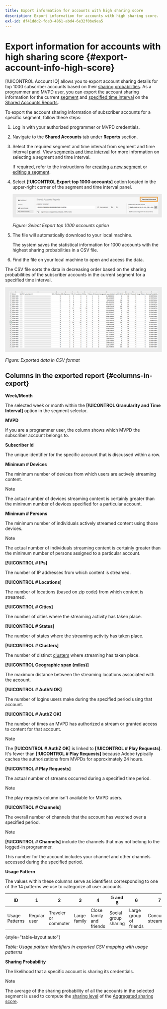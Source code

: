 ```yaml
---
title: Export information for accounts with high sharing score
description: Export information for accounts with high sharing score.
exl-id: df41ddd2-fde3-4861-abd4-6e32f0be9ea5
---
```

# Export information for accounts with high sharing score {#export-account-info-high-score}

[!UICONTROL Account IQ] allows you to export account sharing details for top 1000 subscriber accounts based on their [sharing probabilities](/help/accountiq/product-concepts.md#account-sharing-probability-def). As a programmer and MVPD user, you can export the account sharing information for the current [segment](/help/accountiq/product-concepts.md#segment-def) and [specified time interval](/help/accountiq/product-concepts.md#time-interval-def) on the [Shared Accounts Reports](/help/accountiq/shared-acc-reports.md).

To export the account sharing information of subscriber accounts for a specific segment, follow these steps:

1. Log in with your authorized programmer or MVPD credentials.
1. Navigate to the **Shared Accounts** tab under **Reports** section.
1. Select the required segment and time interval from segment and time interval panel. View [segments and time interval](segments-timeinterval.md) for more information on selecting a segment and time interval.

   If required, refer to the instructions for [creating a new segment](work-with-segments.md#create-new-segment) or [editing a segment](work-with-segments.md#edit-segment).

1. Select **[!UICONTROL Export top 1000 accounts]** option located in the upper-right corner of the segment and time interval panel.

   ![Export top 1000 accounts](assets/export-top-1000-accounts.png)

   *Figure: Select Export top 1000 accounts option*

1. The file will automatically download to your local machine.

   The system saves the statistical information for 1000 accounts with the highest sharing probabilities in a CSV file.

1. Find the file on your local machine to open and access the data.

The CSV file sorts the data in decreasing order based on the sharing probabilities of the subscriber accounts in the current segment for a specified time interval. 

![exported data in csv format](assets/exported-csv.png)

*Figure: Exported data in CSV format*

## Columns in the exported report {#columns-in-export}

**Week/Month**  

The selected week or month within the **[!UICONTROL Granularity and Time Interval]** option in the segment selector. 

**MVPD** 

If you are a programmer user, the column shows which MVPD the subscriber account belongs to. 

**Subscriber Id** 

The unique identifier for the specific account that is discussed within a row. 

**Minimum # Devices** 

The minimum number of devices from which users are actively streaming content. 

>[!NOTE]
>
>The actual number of devices streaming content is certainly greater than the minimum number of devices specified for a particular account. 

**Minimum # Persons**  

The minimum number of individuals actively streamed content using those devices.

>[!NOTE]
>
>The actual number of individuals streaming content is certainly greater than the minimum number of persons assigned to a particular account. 

**[!UICONTROL # IPs]** 

The number of IP addresses from which content is streamed. 

**[!UICONTROL # Locations]** 

The number of locations (based on zip code) from which content is streamed. 

**[!UICONTROL # Cities]**

The number of cities where the streaming activity has taken place.

**[!UICONTROL # States]**

The number of states where the streaming activity has taken place.

**[!UICONTROL # Clusters]**

The number of distinct [clusters](/help/accountiq/product-concepts.md#cluster-def) where streaming has taken place.

**[!UICONTROL Geographic span (miles)]**

The maximum distance between the streaming locations associated with the account.

**[!UICONTROL # AuthN OK]**

The number of logins users make during the specified period using that account.

**[!UICONTROL # AuthZ OK]**

The number of times an MVPD has authorized a stream or granted access to content for that account.

>[!NOTE]
>
>The **[!UICONTROL # AuthZ OK]** is linked to **[!UICONTROL # Play Requests]**. It's fewer than **[!UICONTROL # Play Requests]** because Adobe typically caches the authorizations from MVPDs for approximately 24 hours.

**[!UICONTROL # Play Requests]**

The actual number of streams occurred during a specified time period.

   >[!NOTE]
   >
   >The play requests column isn't available for MVPD users.

**[!UICONTROL # Channels]**

The overall number of channels that the account has watched over a specified period.

>[!NOTE]
>
>**[!UICONTROL # Channels]** include the channels that may not belong to the logged-in programmer.
>
>This number for the account includes your channel and other channels accessed during the specified period.

**Usage Pattern**

The values within these columns serve as identifiers corresponding to one of the 14 patterns we use to categorize all user accounts.

 | ID | 1 | 2 | 3 | 4 | 5 and 8 | 6 | 7 | 9 | 10 and 11 | 12 | 13 | 14 |
 |---|---|---|---|---|---|---|---|---|---|---|---|---|
 | Usage Patterns | Regular user | Traveler or commuter | Large family | Close family and friends | Social group sharing | Large group of friends | Concurrent streaming | Community sharing | Uncertain behavior | Small family | Second home | Abnormal Usage |

{style="table-layout:auto"}

*Table: Usage pattern identifiers in exported CSV mapping with usage patterns*

**Sharing Probability**

The likelihood that a specific account is sharing its credentials.

>[!NOTE]
>
> The average of the sharing probability of all the accounts in the selected segment is used to compute the [sharing level](/help/accountiq/data-panels.md#sharing-level) of the [Aggregated sharing score](/help/accountiq/data-panels.md#aggregated-sharing).
